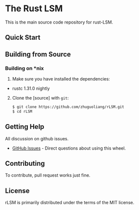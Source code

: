 # The Rust LSM

This is the main source code repository for rust-LSM. 

## Quick Start
[quick-start]: #quick-start

## Building from Source
[building-from-source]: #building-from-source

### Building on *nix
1. Make sure you have installed the dependencies:

 * rustc 1.31.0 nightly

2. Clone the [source] with `git`:

   ```sh
   $ git clone https://github.com/zhuguoliang/rLSM.git
   $ cd rLSM
   ```

## Getting Help
[getting-help]: #getting-help

All discussion on github issues.

* [GitHub Issues] - Direct questions about using this wheel.

[GitHub Issues]: https://github.com/zhuguoliang/rLSM/issues

## Contributing

To contribute, pull request works just fine.

## License
[license]: #license

rLSM is primarily distributed under the terms of the MIT license.

